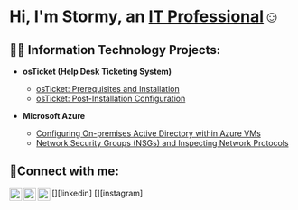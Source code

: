 <h1>Hi, I'm Stormy, an <a href="https://linkedin.com/in/Stormy Brinkley">IT Professional</a>☺</h1>

<h2>👨‍💻 Information Technology Projects:</h2>

- <b>osTicket (Help Desk Ticketing System)</b>
  - [osTicket: Prerequisites and Installation](https://github.com/StormyBrinkley/osticket-prereqs)
  - [osTicket: Post-Installation Configuration](https://github.com/StormyBrinkley/post-install-config)
    
- <b>Microsoft Azure</b>
  - [Configuring On-premises Active Directory within Azure VMs](https://github.com/StormyBrinkley/configure-ad)
  - [Network Security Groups (NSGs) and Inspecting Network Protocols](https://github.com/StormyBrinkley/azure-network-protocols)

<h2>🤳Connect with me:</h2>

<a href="https://www.youtube.com/channel/UCXXXXXX" target="_blank">
  <img align="left" alt="YouTube" width="22px" src="https://cdn.jsdelivr.net/npm/simple-icons@v3/icons/youtube.svg" />
</a>
[<img align="left" alt="stormy | LinkedIn" width="22px" src="https://cdn.jsdelivr.net/npm/simple-icons@v3/icons/linkedin.svg" />][linkedin]
[<img align="left" alt="stormy | Instagram" width="22px" src="https://cdn.jsdelivr.net/npm/simple-icons@v3/icons/instagram.svg" />][instagram]


[YouTube]: https://www.youtube.com/@StormyBeLife
[linkedin]: https://linkedin.com/in/StormyBrinkley
